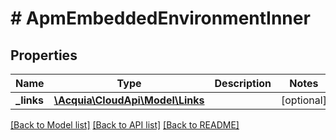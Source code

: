# # ApmEmbeddedEnvironmentInner

## Properties

Name | Type | Description | Notes
------------ | ------------- | ------------- | -------------
**_links** | [**\Acquia\CloudApi\Model\Links**](Links.md) |  | [optional]

[[Back to Model list]](../../README.md#models) [[Back to API list]](../../README.md#endpoints) [[Back to README]](../../README.md)
